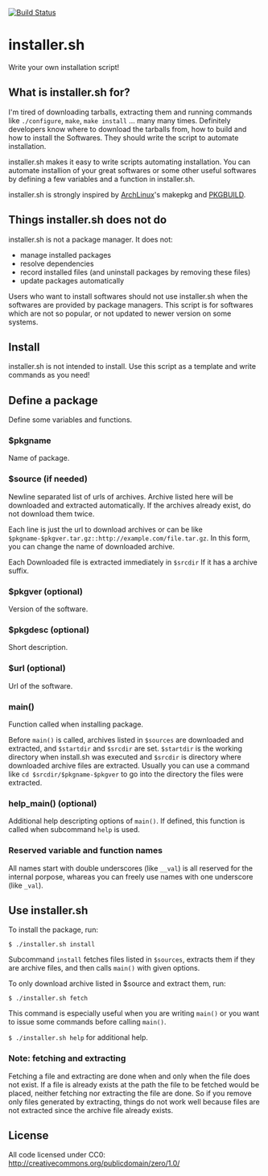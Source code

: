 [![Build Status](https://travis-ci.org/10sr/installer_sh.svg)](https://travis-ci.org/10sr/installer_sh)



installer.sh
============

Write your own installation script!



What is installer.sh for?
-------------------------

I'm tired of downloading tarballs, extracting them and running commands like
`./configure`, `make`, `make install` ... many many times. Definitely developers
know where to download the tarballs from, how to build and how to install the
Softwares. They should write the script to automate installation.

installer.sh makes it easy to write scripts automating installation. You can
automate installion of your great softwares or some other useful softwares by
defining a few variables and a function in installer.sh.

installer.sh is strongly inspired by [ArchLinux](http://www.archlinux.org/)'s
makepkg and [PKGBUILD](https://wiki.archlinux.org/index.php/Creating_Packages).



Things installer.sh does not do
-------------------------------

installer.sh is not a package manager. It does not:

* manage installed packages
* resolve dependencies
* record installed files (and uninstall packages by removing these files)
* update packages automatically

Users who want to install softwares should not use installer.sh when the
softwares are provided by package managers. This script is for softwares which
are not so popular, or not updated to newer version on some systems.



Install
-------

installer.sh is not intended to install. Use this script as a template and write
commands as you need!



Define a package
----------------

Define some variables and functions.


### $pkgname

Name of package.


### $source (if needed)

Newline separated list of urls of archives. Archive listed here will be
downloaded and extracted automatically. If the archives already exist, do
not download them twice.

Each line is just the url to download archives or can be like
`$pkgname-$pkgver.tar.gz::http://example.com/file.tar.gz`. In this form, you can
change the name of downloaded archive.

Each Downloaded file is extracted immediately in `$srcdir` If it has a archive
 suffix.


### $pkgver (optional)

Version of the software.


### $pkgdesc (optional)

Short description.


### $url (optional)

Url of the software.


### main()

Function called when installing package.

Before `main()` is called, archives listed in `$sources` are downloaded and
extracted, and `$startdir` and `$srcdir` are set. `$startdir` is the working
directory when install.sh was executed and `$srcdir` is directory where
downloaded archive files are extracted. Usually you can use a command like
`cd $srcdir/$pkgname-$pkgver` to go into the directory the files were
extracted.


### help_main() (optional)

Additional help descripting options of `main()`. If defined, this function
is called when subcommand `help` is used.


### Reserved variable and function names

All names start with double underscores (like `__val`) is all reserved for the
internal porpose, whareas you can freely use names with one underscore (like
`_val`).


Use installer.sh
----------------

To install the package, run:

    $ ./installer.sh install

Subcommand `install` fetches files listed in `$sources`, extracts them if they
are archive files, and then calls `main()` with given options.

To only download archive listed in $source and extract them, run:

    $ ./installer.sh fetch

This command is especially useful when you are writing `main()` or you want
to issue some commands before calling `main()`.

`$ ./installer.sh help` for additional help.


### Note: fetching and extracting

Fetching a file and extracting are done when and only when the file does not
exist. If a file is already exists at the path the file to be fetched would
be placed, neither fetching nor extracting the file are done. So if you remove
only files generated by extracting, things do not work well because files
are not extracted since the archive file already exists.



License
-------

All code licensed under CC0: <http://creativecommons.org/publicdomain/zero/1.0/>
